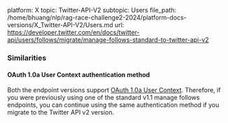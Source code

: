platform: X
topic: Twitter-API-V2
subtopic: Users
file_path: /home/bhuang/nlp/rag-race-challenge2-2024/platform-docs-versions/X_Twitter-API-V2/Users.md
url: https://developer.twitter.com/en/docs/twitter-api/users/follows/migrate/manage-follows-standard-to-twitter-api-v2

### Similarities

#### OAuth 1.0a User Context authentication method

Both the endpoint versions support [OAuth 1.0a User Context](https://developer.twitter.com/content/developer-twitter/en/docs/authentication/oauth-1-0a). Therefore, if you were previously using one of the standard v1.1 manage follows endpoints, you can continue using the same authentication method if you migrate to the Twitter API v2 version.